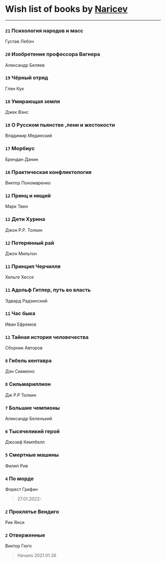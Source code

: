 # Wish list of books by [Naricev](https://plus.google.com/u/0/107090515204537133928/)
---

### `21` Психология народов и масс
Густав Лебон

### `20` Изобретение профессора Вагнера
Александр Беляев

### `19` Чёрный отряд
Глен Кук

### `18` Умирающая земля
Джек Вэнс

### `18` О Русском пьянстве ,лени и жестокости
Владимир Мединский

### `17` Морбиус
Брендан Данин

### `16` Практическая конфликтология
Виктор Пономаренко

### `12` Принц и нищий
Марк Твен

### `12` Дети Хурина
Джон Р.Р. Толкин

### `12` Потерянный рай
Джон Мильтон

### `11` Принцип Черчилля
Хельге Хессе

### `11` Адольф Гитлер, путь во власть
Эдвард Радзинский

### `11` Час быка
Иван Ефремов

### `11` Тайная история человечества
Сборник Авторов

### `8` Гибель кентавра
Дэн Симмонс

### `8` Сильмариллион
Дж Р.Р Толкин

### `7` Большие чемпионы
Александр Беленький

### `6` Тысячеликий герой
Джозеф Кемпбелл

### `5` Смертные машины
Филип Рив

### `4` По морде
Форест Грифин
> 27.01.2022-

### `2` Проклятье Вендиго
Рик Янси

### `2` Отверженные
Виктор Гюго
> Начало 2021.01.26

